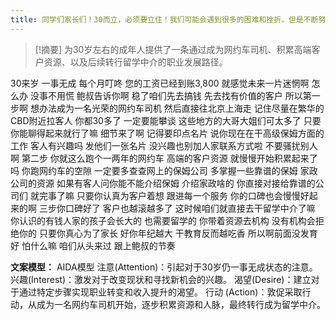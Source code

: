 ```yaml
---
title: 同学们家长们！30而立，必须要立住！我们可能会遇到很多的困难和挫折，但是不断努力和奋斗才是我们应该有的态度！留学 
---
```

 > [!摘要]
为30岁左右的成年人提供了一条通过成为网约车司机、积累高端客户资源、以及后续转行留学中介的职业发展路径。

30来岁
一事无成
每个月叮咚
您的工资已经到账3,800
就感觉未来一片迷惘啊
怎么办
没事不用慌
鲍叔告诉你啊
稳了咱们先去搞钱
先去找有价值的客户
所以第一步啊
想办法成为一名光荣的网约车司机
然后直接往北京上海走
记住尽量在繁华的CBD附近拉客人
你都30多了
一定要能攀谈
这些地方的大哥大姐们可太多了
只要你能聊得起来就行了嘛
细节来了啊
记得要印点名片
说你现在在干高级保姆方面的工作
客人有兴趣吗
发他们一张名片
没兴趣也别加人家联系方式啦
不要骚扰别人啊
第二步
你就这么跑个一两年的网约车
高端的客户资源
就慢慢开始积累起来了吗
你跑网约车的空隙
一定要多查查网上的保姆公司
多掌握一些靠谱的保姆
家政公司的资源
如果有客人问你能不能介绍保姆
介绍家政啥的
你直接对接给靠谱的公司们
就完事了嘛
只要你认真为客户着想
跟进每一个服务
你的口碑也会慢慢好起来的啊
三步你口碑好了
客户也越滚越多了
这时候咱们就直接去干留学中介了嘛
你认识的有钱人家的孩子会长大的
也需要留学的
你带着资源去机构
没有机构会拒绝你的
只要你真心为了家长
好你年纪越大
干教育反而越吃香
所以啊前面没发育好
怕什么嘛
咱们从头来过
跟上鲍叔的节奏

**文案模型：**
AIDA模型
注意(Attention)：引起对于30岁仍一事无成状态的注意。
兴趣(Interest)：激发对于改变现状和寻找新机会的兴趣。
渴望(Desire)：建立对于通过特定步骤实现职业转变和收入提升的渴望。
行动 (Action)：敦促采取行动，从成为一名网约车司机开始，逐步积累资源和人脉，最终转行成为留学中介。
